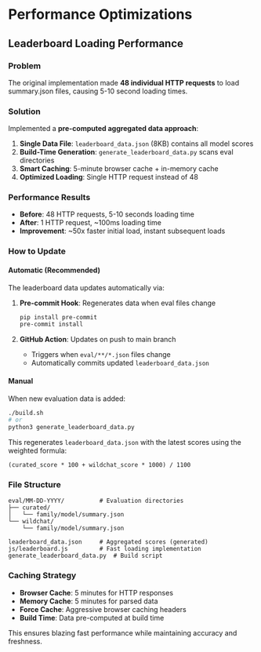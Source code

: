 # Performance Optimizations

## Leaderboard Loading Performance

### Problem
The original implementation made **48 individual HTTP requests** to load summary.json files, causing 5-10 second loading times.

### Solution
Implemented a **pre-computed aggregated data approach**:

1. **Single Data File**: `leaderboard_data.json` (8KB) contains all model scores
2. **Build-Time Generation**: `generate_leaderboard_data.py` scans eval directories 
3. **Smart Caching**: 5-minute browser cache + in-memory cache
4. **Optimized Loading**: Single HTTP request instead of 48

### Performance Results
- **Before**: 48 HTTP requests, 5-10 seconds loading time
- **After**: 1 HTTP request, ~100ms loading time
- **Improvement**: ~50x faster initial load, instant subsequent loads

### How to Update

#### Automatic (Recommended)
The leaderboard data updates automatically via:

1. **Pre-commit Hook**: Regenerates data when eval files change
   ```bash
   pip install pre-commit
   pre-commit install
   ```

2. **GitHub Action**: Updates on push to main branch
   - Triggers when `eval/**/*.json` files change
   - Automatically commits updated `leaderboard_data.json`

#### Manual
When new evaluation data is added:
```bash
./build.sh
# or
python3 generate_leaderboard_data.py
```

This regenerates `leaderboard_data.json` with the latest scores using the weighted formula:
```
(curated_score * 100 + wildchat_score * 1000) / 1100
```

### File Structure
```
eval/MM-DD-YYYY/          # Evaluation directories
├── curated/
│   └── family/model/summary.json
└── wildchat/
    └── family/model/summary.json

leaderboard_data.json     # Aggregated scores (generated)
js/leaderboard.js         # Fast loading implementation
generate_leaderboard_data.py  # Build script
```

### Caching Strategy
- **Browser Cache**: 5 minutes for HTTP responses
- **Memory Cache**: 5 minutes for parsed data
- **Force Cache**: Aggressive browser caching headers
- **Build Time**: Data pre-computed at build time

This ensures blazing fast performance while maintaining accuracy and freshness.